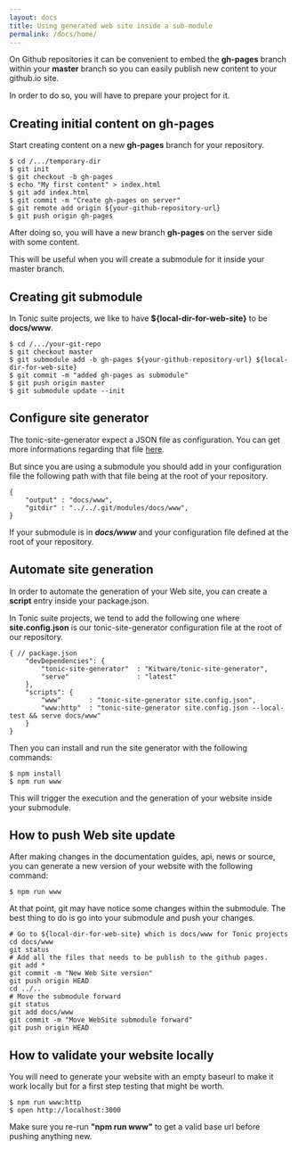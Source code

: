 ```yaml
---
layout: docs
title: Using generated web site inside a sub-module
permalink: /docs/home/
---
```


On Github repositories it can be convenient to embed the **gh-pages** branch 
within your **master** branch so you can easily publish new content to your 
github.io site.

In order to do so, you will have to prepare your project for it.

## Creating initial content on gh-pages

Start creating content on a new **gh-pages** branch for your repository.

```
$ cd /.../temporary-dir
$ git init
$ git checkout -b gh-pages
$ echo "My first content" > index.html
$ git add index.html
$ git commit -m "Create gh-pages on server"
$ git remote add origin ${your-github-repository-url}
$ git push origin gh-pages
```

After doing so, you will have a new branch **gh-pages** on the server side 
with some content.

This will be useful when you will create a submodule for it inside your master
branch.

## Creating git submodule

In Tonic suite projects, we like to have **${local-dir-for-web-site}** to be
**docs/www**.

```
$ cd /.../your-git-repo
$ git checkout master
$ git submodule add -b gh-pages ${your-github-repository-url} ${local-dir-for-web-site}
$ git commit -m "added gh-pages as submodule"
$ git push origin master
$ git submodule update --init
```
## Configure site generator

The tonic-site-generator expect a JSON file as configuration. You can get more 
informations regarding that file [here](/docs/api).

But since you are using a submodule you should add in your configuration file
the following path with that file being at the root of your repository.

```
{
    "output" : "docs/www",
    "gitdir" : "../../.git/modules/docs/www",
}
```

If your submodule is in ***docs/www*** and your configuration file defined at
the root of your repository.

## Automate site generation

In order to automate the generation of your Web site, you can create a **script**
entry inside your package.json.

In Tonic suite projects, we tend to add the following one where **site.config.json**
is our tonic-site-generator configuration file at the root of our repository.

```
{ // package.json
    "devDependencies": {
        "tonic-site-generator"  : "Kitware/tonic-site-generator",
        "serve"                 : "latest"
    },
    "scripts": {
        "www"       : "tonic-site-generator site.config.json",
        "www:http"  : "tonic-site-generator site.config.json --local-test && serve docs/www"
    }
}
```

Then you can install and run the site generator with the following commands:

```
$ npm install
$ npm run www
```

This will trigger the execution and the generation of your website inside your
submodule.

## How to push Web site update

After making changes in the documentation guides, api, news or source, you can
generate a new version of your website with the following command:

```
$ npm run www
```

At that point, git may have notice some changes within the submodule.
The best thing to do is go into your submodule and push your changes.

```
# Go to ${local-dir-for-web-site} which is docs/www for Tonic projects
cd docs/www
git status
# Add all the files that needs to be publish to the github pages.
git add *
git commit -m "New Web Site version"
git push origin HEAD
cd ../..
# Move the submodule forward
git status
git add docs/www
git commit -m "Move WebSite submodule forward"
git push origin HEAD
```

## How to validate your website locally

You will need to generate your website with an empty baseurl to make it work
locally but for a first step testing that might be worth.

```
$ npm run www:http
$ open http://localhost:3000
```

Make sure you re-run **"npm run www"** to get a valid base url before pushing
anything new.
